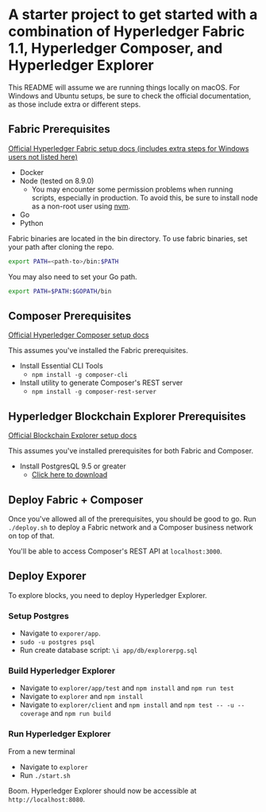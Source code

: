 # A starter project to get started with a combination of Hyperledger Fabric 1.1, Hyperledger Composer, and Hyperledger Explorer

This README will assume we are running things locally on macOS. For Windows and Ubuntu setups, be sure to check the official documentation, as those include extra or different steps.

## Fabric Prerequisites

[Official Hyperledger Fabric setup docs (includes extra steps for Windows users not listed here)](http://hyperledger-fabric.readthedocs.io/en/release-1.1/prereqs.html)

* Docker
* Node (tested on 8.9.0)
  * You may encounter some permission problems when running scripts, especially in production. To avoid this, be sure to install node as a non-root user using [nvm](https://github.com/creationix/nvm).
* Go
* Python

Fabric binaries are located in the bin directory. To use fabric binaries, set your path after cloning the repo.

```bash
export PATH=<path-to>/bin:$PATH
```

You may also need to set your Go path.

```bash
export PATH=$PATH:$GOPATH/bin
```

## Composer Prerequisites

[Official Hyperledger Composer setup docs](http://hyperledger-fabric.readthedocs.io/en/release-1.1/prereqs.html)

This assumes you've installed the Fabric prerequisites.

* Install Essential CLI Tools
  * `npm install -g composer-cli`
* Install utility to generate Composer's REST server
  * `npm install -g composer-rest-server`

## Hyperledger Blockchain Explorer Prerequisites

[Official Blockchain Explorer setup docs](https://github.com/hyperledger/blockchain-explorer)

This assumes you've installed prerequisites for both Fabric and Composer.

* Install PostgresQL 9.5 or greater
  * [Click here to download](https://www.postgresql.org/download/)

## Deploy Fabric + Composer

Once you've allowed all of the prerequisites, you should be good to go. Run `./deploy.sh` to deploy a Fabric network and a Composer business network on top of that.

You'll be able to access Composer's REST API at `localhost:3000`.

## Deploy Exporer

To explore blocks, you need to deploy Hyperledger Explorer.

### Setup Postgres
 * Navigate to `exporer/app`.
 * `sudo -u postgres psql`
 * Run create database script: `\i app/db/explorerpg.sql`
 
### Build Hyperledger Explorer
* Navigate to `explorer/app/test` and `npm install` and `npm run test`
* Navigate to `explorer` and `npm install`
* Navigate to `explorer/client` and `npm install` and `npm test -- -u --coverage` and `npm run build`

### Run Hyperledger Explorer

From a new terminal
* Navigate to `explorer`
* Run `./start.sh`

Boom. Hyperledger Explorer should now be accessible at `http://localhost:8080`.
